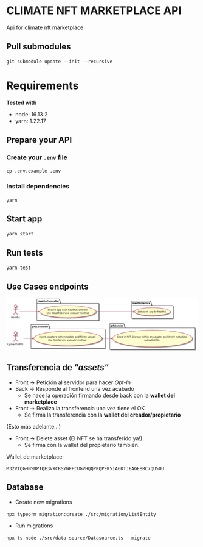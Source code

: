# CLIMATE NFT MARKETPLACE API

Api for climate nft marketplace

## Pull submodules

```
git submodule update --init --recursive
```

# Requirements

**Tested with**

- node: 16.13.2
- yarn: 1.22.17

## Prepare your API

### Create your `.env` file

`cp .env.example .env`

### Install dependencies

`yarn`

## Start app

`yarn start`

## Run tests

`yarn test`

## Use Cases endpoints

![Use Cases](./docs/images/useCases.png)

## Transferencia de _"assets"_

- Front -> Petición al servidor para hacer _Opt-In_
- Back -> Responde al frontend una vez acabado
  - Se hace la operación firmando desde back con la **wallet del marketplace**
- Front -> Realiza la transferencia una vez tiene el OK
  - Se firma la transferencia con la **wallet del creador/propietario**

(Esto más adelante...)

- Front -> Delete asset (El NFT se ha transferido ya!)
  - Se firma con la wallet del propietario también.

Wallet de marketplace:

```
M32VTQGHNSDPIQE3VXCRSYWFPCUGVHQQPKQPEK5IAGKTJEAGEBRC7QU5OU
```


## Database

- Create new migrations

`npx typeorm migration:create ./src/migration/ListEntity`

- Run migrations

`npx ts-node ./src/data-source/Datasource.ts --migrate`